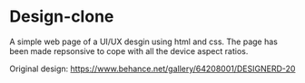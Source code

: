 # Design-clone

A simple web page of a UI/UX desgin using html and css. The page has been made repsonsive to cope with all the device aspect ratios.

Original design: https://www.behance.net/gallery/64208001/DESIGNERD-20
